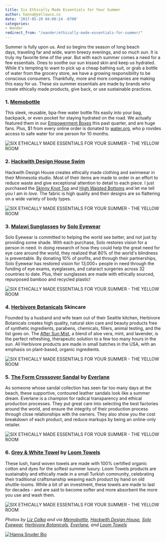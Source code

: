 ```yaml
---
title: Six Ethically Made Essentials for Your Summer
author: hanna@yellowco.co
date: '2017-05-29 04:00:24 -0700'
categories:
- Wander
redirect_from: "/wander/ethically-made-essentials-for-summer/"
---
```


Summer is fully upon us. And so begins the season of long beach days, traveling far and wide, warm breezy evenings, and so much _sun_. It is truly my favorite time of the year. But with each summer comes a need for a few essentials. Ones to soothe our sun kissed skin and keep us hydrated. While it's tempting to want to pick up a cheap bathing suit, or grab a bottle of water from the grocery store, we have a growing responsibility to be conscious consumers. Thankfully, more and more companies are making this easy for us. These six summer essentials are made by brands who create ethically made products, give back, or use sustainable practices.

### 1\. [Memobottle](https://www.memobottle.com/)

This sleek, reusable, bpa-free water bottle fits easily into your bag, backpack, or even pocket for staying hydrated on the road. We actually featured them in our [Empowerment Boxes](https://yellowco.myshopify.com/collections/empowerment-boxes) this past quarter, and are huge fans. Plus, $1 from every online order is donated to [water.org](http://water.org/), who p rovides access to safe water for one person for 10 months.

![SIX ETHICALLY MADE ESSENTIALS FOR YOUR SUMMER - THE YELLOW ROOM](https://s3.amazonaws.com/yellow-files/blog/2017/05/a6.jpg "SIX ETHICALLY MADE ESSENTIALS FOR YOUR SUMMER - THE YELLOW ROOM")

### 2\. [Hackwith Design House Swim](http://hackwithdesignhouse.com/product-category/apparel/swim/)

Hackwith Design House creates ethically made clothing and swimwear in their Minnesota studio. Most of their items are made to order in an effort to reduce waste and give exceptional attention to detail to each piece. I just purchased the [Skinny Knot Top](http://hackwithdesignhouse.com/product/skinny-knot-top/) and [High Waisted Bottoms](http://hackwithdesignhouse.com/product/high-waisted-bottoms-2/) and let me tell you I am in _love_. The fabric is high quality and their designs are so flattering on a wide variety of body types.

![SIX ETHICALLY MADE ESSENTIALS FOR YOUR SUMMER - THE YELLOW ROOM](https://s3.amazonaws.com/yellow-files/blog/2017/05/HWDH.jpg "SIX ETHICALLY MADE ESSENTIALS FOR YOUR SUMMER - THE YELLOW ROOM")

### 3\. [Malawi Sunglasses](https://www.soloeyewear.com/collections/solo-all/products/malawi) by [Solo Eyewear](https://www.soloeyewear.com/)

Solo Eyewear is committed to helping the world see better, and not just by providing some shade. With each purchase, Solo restores vision for a person in need. In doing research of how they could help the great need for eye care around the world, they realized that 80% of the world's blindness is preventable. By donating 10% of profits, and through their partnerships, Solo Eyewear has restored vision for 13,000+ people in need through the funding of eye exams, eyeglasses, and cataract surgeries across 32 countries to date. Plus, their sunglasses are made with ethically sourced, repurposed bamboo and recycled plastic!

![SIX ETHICALLY MADE ESSENTIALS FOR YOUR SUMMER - THE YELLOW ROOM](https://s3.amazonaws.com/yellow-files/blog/2017/05/SOLO.jpg "SIX ETHICALLY MADE ESSENTIALS FOR YOUR SUMMER - THE YELLOW ROOM")

### 4\. [Herbivore Botanicals](https://www.herbivorebotanicals.com/) Skincare

Founded by a husband and wife team out of their Seattle kitchen, Herbivore Botanicals creates high quality, natural skin care and beauty products free of synthetic ingredients, parabens, chemicals, fillers, animal testing, and the list goes on. The [After Sun Mist](https://www.herbivorebotanicals.com/products/after-sun-body-mist), a blend of aloe vera, mint, and lavender, is the perfect refreshing, therapeutic solution to a few too many hours in the sun. All Herbivore products are made in small batches in the USA, with an emphasis on plant-based, organic ingredients.

![SIX ETHICALLY MADE ESSENTIALS FOR YOUR SUMMER - THE YELLOW ROOM](https://s3.amazonaws.com/yellow-files/blog/2017/05/herbivore.jpg "SIX ETHICALLY MADE ESSENTIALS FOR YOUR SUMMER - THE YELLOW ROOM")

### 5. [The Form Crossover Sandal](https://www.everlane.com/products/womens-molded-lthr-cross-slide-sandal-palerose?collection=womens-shoes) by [Everlane](https://www.everlane.com/)

As someone whose sandal collection has seen far too many days at the beach, these supportive, contoured leather sandals look like a summer dream. Everlane is a champion for radical transparency and ethical production processes. They put great care into selecting the best factories around the world, and ensure the integrity of their production process through close relationships with the owners. They also show you the cost breakdown of each product, and reduce markups by being an online-only retailer.

![SIX ETHICALLY MADE ESSENTIALS FOR YOUR SUMMER - THE YELLOW ROOM](https://s3.amazonaws.com/yellow-files/blog/2017/05/EVERLANE.jpg "SIX ETHICALLY MADE ESSENTIALS FOR YOUR SUMMER - THE YELLOW ROOM")

### 6. [Grey & White Towel](https://www.loomtowels.com/shop/bath-towel-black-white-stripe) by [Loom Towels](https://www.loomtowels.com/)

These lush, hand woven towels are made with 100% certified organic cotton and dyes for the softest summer luxury. Loom Towels products are sustainably and ethically made in a small Turkish community, celebrating their traditional craftsmanship weaving each product by hand on old shuttle-looms. While a bit of an investment, these towels are made to last for decades - and are said to become softer and more absorbent the more you use and wash them.

![SIX ETHICALLY MADE ESSENTIALS FOR YOUR SUMMER - THE YELLOW ROOM](https://s3.amazonaws.com/yellow-files/blog/2017/05/towels-1.jpg "SIX ETHICALLY MADE ESSENTIALS FOR YOUR SUMMER - THE YELLOW ROOM")

_Photos by [Liz Calka](https://www.lizcalka.photo/) and via [Memobottle](https://www.memobottle.com/), [Hackwith Design House](http://hackwithdesignhouse.com/), [Solo Eyewear](https://www.soloeyewear.com/), [Herbivore Botanicals](https://www.herbivorebotanicals.com/), [Everlane](https://www.everlane.com/), and [Loom Towels](https://www.loomtowels.com/)_

[![Hanna Snyder Bio](https://s3.amazonaws.com/yellow-files/blog/2017/04/HANNA-BIO.jpg)](http://www.hannasnyder.com)
